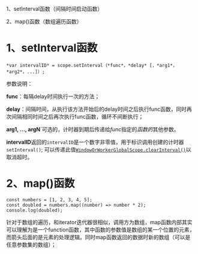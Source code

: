 1、setInterval函数（间隔时间启动函数）

2、map()函数（数组遍历函数）

# 1、setInterval函数

```
*var intervalID* = scope.setInterval（*func*，*delay* [，*arg1*，*arg2*，...]）;
```

参数说明：

**func**：每隔delay时间执行一次的方法；

 **delay**：间隔时间，从执行该方法开始后的delay时间之后执行func函数，同时再次间隔相同时间之后再次执行func函数，循环不间断执行；

 **arg1, ..., argN**`可选的，计时器到期后传递给*func*指定的*函数的*其他参数。 

**intervalID**返回的`intervalID`是一个数字非零值，用于标识调用创建的计时器`setInterval()`; 可以传递此值[`WindowOrWorkerGlobalScope.clearInterval()`]([https://developer.mozilla.org/en-US/docs/Web/API/WindowOrWorkerGlobalScope/clearInterval](https://developer.mozilla.org/en-US/docs/Web/API/WindowOrWorkerGlobalScope/clearInterval) "WindowOrWorkerGlobalScope mixin的clearInterval（）方法取消了之前通过调用setInterval（）建立的定时重复操作。")以取消超时。

# 2、map()函数

```
const numbers = [1, 2, 3, 4, 5];
const doubled = numbers.map((number) => number * 2);
console.log(doubled);
```

针对于数组的遍历，和iterator迭代器很相似，调用方为数组，map函数内部其实可以理解为是一个function函数，其中函数的参数值是数组的某一个位置的元素，而箭头后面的是元素的处理逻辑。同时map函数返回的数据时新的数组（可以是任意参数集的数组）；
